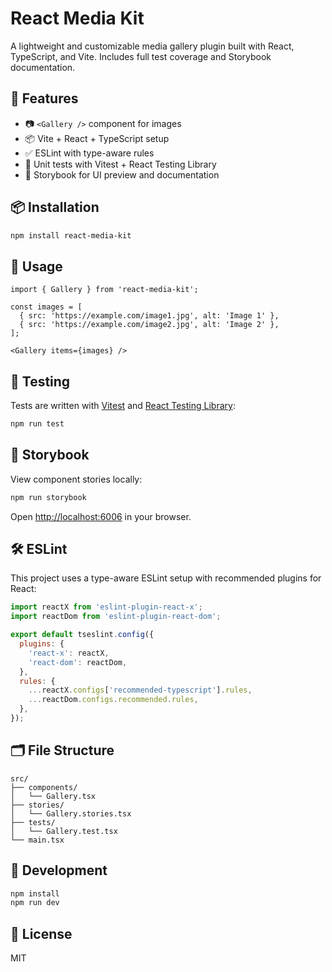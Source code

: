 # React Media Kit

A lightweight and customizable media gallery plugin built with React, TypeScript, and Vite. Includes full test coverage and Storybook documentation.

## 🚀 Features

- 📷 `<Gallery />` component for images
- 📦 Vite + React + TypeScript setup
- ✅ ESLint with type-aware rules
- 🧲 Unit tests with Vitest + React Testing Library
- 📕 Storybook for UI preview and documentation

## 📦 Installation

```bash
npm install react-media-kit
```

## 🔧 Usage

```tsx
import { Gallery } from 'react-media-kit';

const images = [
  { src: 'https://example.com/image1.jpg', alt: 'Image 1' },
  { src: 'https://example.com/image2.jpg', alt: 'Image 2' },
];

<Gallery items={images} />
```

## 🧲 Testing

Tests are written with [Vitest](https://vitest.dev/) and [React Testing Library](https://testing-library.com/):

```bash
npm run test
```

## 📕 Storybook

View component stories locally:

```bash
npm run storybook
```

Open [http://localhost:6006](http://localhost:6006) in your browser.

## 🛠 ESLint

This project uses a type-aware ESLint setup with recommended plugins for React:

```js
import reactX from 'eslint-plugin-react-x';
import reactDom from 'eslint-plugin-react-dom';

export default tseslint.config({
  plugins: {
    'react-x': reactX,
    'react-dom': reactDom,
  },
  rules: {
    ...reactX.configs['recommended-typescript'].rules,
    ...reactDom.configs.recommended.rules,
  },
});
```

## 🗂 File Structure

```
src/
├── components/
│   └── Gallery.tsx
├── stories/
│   └── Gallery.stories.tsx
├── tests/
│   └── Gallery.test.tsx
└── main.tsx
```

## 🧠 Development

```bash
npm install
npm run dev
```

## 📄 License

MIT
